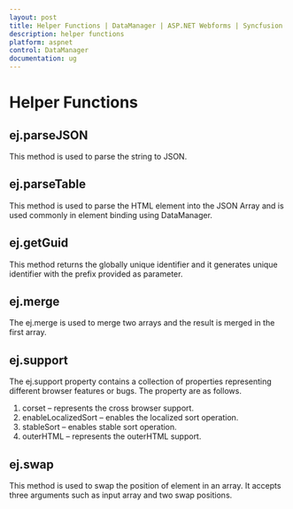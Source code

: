 ```yaml
---
layout: post
title: Helper Functions | DataManager | ASP.NET Webforms | Syncfusion
description: helper functions
platform: aspnet
control: DataManager
documentation: ug
---
```


# Helper Functions

## ej.parseJSON

This method is used to parse the string to JSON. 

## ej.parseTable

This method is used to parse the HTML element into the JSON Array and is used commonly in element binding using DataManager.

## ej.getGuid

This method returns the globally unique identifier and it generates unique identifier with the prefix provided as parameter.

## ej.merge

The ej.merge is used to merge two arrays and the result is merged in the first array. 

## ej.support

The ej.support property contains a collection of properties representing different browser features or bugs. The property are as follows.

1. corset – represents the cross browser support.
2. enableLocalizedSort – enables the localized sort operation.
3. stableSort – enables stable sort operation.
4. outerHTML – represents the outerHTML support.

## ej.swap

This method is used to swap the position of element in an array. It accepts three arguments such as input array and two swap positions.

